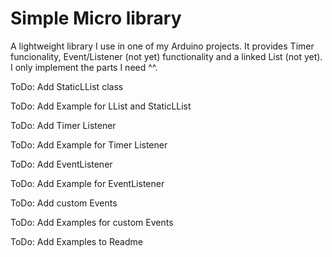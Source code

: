 # Simple Micro library

A lightweight library I use in one of my Arduino projects. It provides Timer funcionality, Event/Listener (not yet) functionality and a linked List (not yet). I only implement the parts I need ^^.

ToDo: Add StaticLList class

ToDo: Add Example for LList and StaticLList 

ToDo: Add Timer Listener

ToDo: Add Example for Timer Listener

ToDo: Add EventListener

ToDo: Add Example for EventListener

ToDo: Add custom Events

ToDo: Add Examples for custom Events

ToDo: Add Examples to Readme
